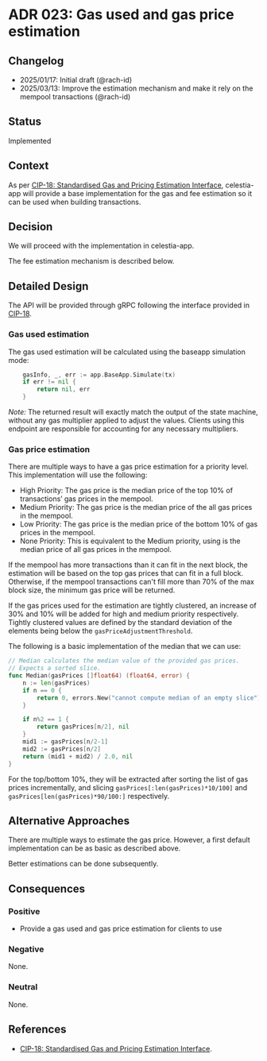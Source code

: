# ADR 023: Gas used and gas price estimation

## Changelog

- 2025/01/17: Initial draft (@rach-id)
- 2025/03/13: Improve the estimation mechanism and make it rely on the mempool transactions (@rach-id)

## Status

Implemented

## Context

As per [CIP-18: Standardised Gas and Pricing Estimation Interface](https://github.com/celestiaorg/CIPs/blob/main/cips/cip-018.md), celestia-app will provide a base implementation for the gas and fee estimation so it can be used when building transactions.

## Decision

We will proceed with the implementation in celestia-app.

The fee estimation mechanism is described below.

## Detailed Design

The API will be provided through gRPC following the interface provided in [CIP-18](https://github.com/celestiaorg/CIPs/blob/main/cips/cip-018.md).

### Gas used estimation

The gas used estimation will be calculated using the baseapp simulation mode:

```go
	gasInfo, _, err := app.BaseApp.Simulate(tx)
	if err != nil {
		return nil, err
	}
```

_Note:_ The returned result will exactly match the output of the state machine, without any gas multiplier applied to adjust the values.
Clients using this endpoint are responsible for accounting for any necessary multipliers.

### Gas price estimation

There are multiple ways to have a gas price estimation for a priority level. This implementation will use the following:

- High Priority: The gas price is the median price of the top 10% of transactions’ gas prices in the mempool.
- Medium Priority: The gas price is the median price of the all gas prices in the mempool.
- Low Priority: The gas price is the median price of the bottom 10% of gas prices in the mempool.
- None Priority: This is equivalent to the Medium priority, using is the median price of all gas prices in the mempool.

If the mempool has more transactions than it can fit in the next block, the estimation will be based on the top gas prices that can fit in a full block. Otherwise, if the mempool transactions can't fill more than 70% of the max block size, the minimum gas price will be returned.

If the gas prices used for the estimation are tightly clustered, an increase of 30% and 10% will be added for high and medium priority respectively. Tightly clustered values are defined by the standard deviation of the elements being below the `gasPriceAdjustmentThreshold`.

The following is a basic implementation of the median that we can use:

```go
// Median calculates the median value of the provided gas prices.
// Expects a sorted slice.
func Median(gasPrices []float64) (float64, error) {
    n := len(gasPrices)
    if n == 0 {
        return 0, errors.New("cannot compute median of an empty slice")
    }

    if n%2 == 1 {
        return gasPrices[n/2], nil
    }
    mid1 := gasPrices[n/2-1]
    mid2 := gasPrices[n/2]
    return (mid1 + mid2) / 2.0, nil
}
```

For the top/bottom 10%, they will be extracted after sorting the list of gas prices incrementally, and slicing `gasPrices[:len(gasPrices)*10/100]` and `gasPrices[len(gasPrices)*90/100:]` respectively.

## Alternative Approaches

There are multiple ways to estimate the gas price. However, a first default implementation can be as basic as described above.

Better estimations can be done subsequently.

## Consequences

### Positive

- Provide a gas used and gas price estimation for clients to use

### Negative

None.

### Neutral

None.

## References

- [CIP-18: Standardised Gas and Pricing Estimation Interface](https://github.com/celestiaorg/CIPs/blob/main/cips/cip-018.md).
